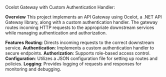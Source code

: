 Ocelot Gateway with Custom Authentication Handler: 

**Overview**
This project implements an API Gateway using Ocelot, a .NET API Gateway library, along with a custom authentication handler. The gateway routes incoming HTTP requests to the appropriate downstream services while managing authentication and authorization.

**Features**
**Routing**: Directs incoming requests to the correct downstream service.
**Authentication**: Implements a custom authentication handler to secure endpoints.
**Authorization**: Supports role-based access control.
**Configuration**: Utilizes a JSON configuration file for setting up routes and policies.
**Logging**: Provides logging of requests and responses for monitoring and debugging.
